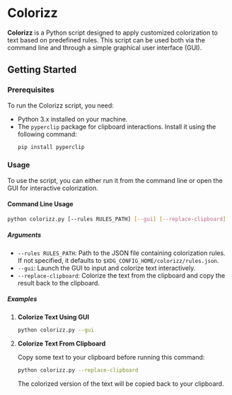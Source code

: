 # Colorizz

**Colorizz** is a Python script designed to apply customized colorization to text based on predefined rules. This script can be used both via the command line and through a simple graphical user interface (GUI).

## Getting Started

### Prerequisites

To run the Colorizz script, you need:

- Python 3.x installed on your machine.
- The `pyperclip` package for clipboard interactions. Install it using the following command:
  ```sh
  pip install pyperclip
  ```

### Usage

To use the script, you can either run it from the command line or open the GUI for interactive colorization.

#### Command Line Usage

```sh
python colorizz.py [--rules RULES_PATH] [--gui] [--replace-clipboard]
```

##### Arguments

- `--rules RULES_PATH`: Path to the JSON file containing colorization rules. If not specified, it defaults to `$XDG_CONFIG_HOME/colorizz/rules.json`.
- `--gui`: Launch the GUI to input and colorize text interactively.
- `--replace-clipboard`: Colorize the text from the clipboard and copy the result back to the clipboard.

##### Examples

1. **Colorize Text Using GUI**

    ```sh
    python colorizz.py --gui
    ```

2. **Colorize Text From Clipboard**

   Copy some text to your clipboard before running this command:

    ```sh
    python colorizz.py --replace-clipboard
    ```

   The colorized version of the text will be copied back to your clipboard.